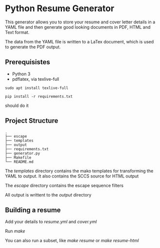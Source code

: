 # Python Resume Generator

This generator allows you to store your resume and cover letter details in a
YAML file and then generate good looking documents in PDF, HTML and Text
format.  

The data from the YAML file is written to a LaTex document, which is used to
generate the PDF output.  

## Prerequisistes

- Python 3
- pdflatex, via texlive-full

```
sudo apt install texlive-full 

pip install -r requirements.txt
```

should do it


## Project Structure

```
.
├── escape
├── templates
├── output
├── requirements.txt
├── generator.py
├── Makefile
└── README.md
```

The *templates* directory contains the mako templates for transforming the
YAML to output.  It also contains the SCCS source for HTML output

The *escape* directory contains the escape sequence filters

All output is writtent to the *output* directory


## Building a resume

Add your details to *resume.yml* and *cover.yml*

Run *make*

You can also run a subset, like *make resume* or *make resume-html*

